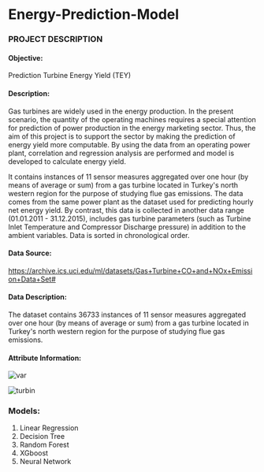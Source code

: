 # Energy-Prediction-Model

### PROJECT DESCRIPTION

#### Objective:
Prediction Turbine Energy Yield (TEY)

#### Description:

Gas turbines are widely used in the energy production. In the present scenario, the quantity of the operating machines requires a special attention for prediction of power production in the energy marketing sector. Thus, the aim of this project is to support the sector by making the prediction of energy yield more computable. By using the data from an operating power plant, correlation and regression analysis are performed and model is developed to calculate energy yield.

It contains instances of 11 sensor measures aggregated over one hour (by means of average or sum) from a gas turbine located in Turkey's north western region for the purpose of studying flue gas emissions. The data comes from the same power plant as the dataset used for predicting hourly net energy yield. By contrast, this data is collected in another data range (01.01.2011 - 31.12.2015), includes gas turbine parameters (such as Turbine Inlet Temperature and Compressor Discharge pressure) in addition to the ambient variables. Data is sorted in chronological order.

#### Data Source:
https://archive.ics.uci.edu/ml/datasets/Gas+Turbine+CO+and+NOx+Emission+Data+Set#

#### Data Description:
The dataset contains 36733 instances of 11 sensor measures aggregated over one hour (by means of average or sum) from a gas turbine located in Turkey's north western region for the purpose of studying flue gas emissions.

#### Attribute Information:
![var](https://user-images.githubusercontent.com/86652801/192525498-28dbcffa-9a04-42fa-b3cc-d6c10eb1fcb6.png)

![turbin](https://user-images.githubusercontent.com/86652801/192525351-ee5bdfef-e1e1-4f4d-ab7f-36115df00d13.png)

### Models:
1. Linear Regression
2. Decision Tree
3. Random Forest
4. XGboost
5. Neural Network


